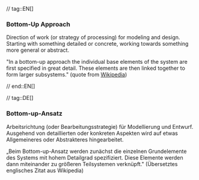 // tag::EN[]
### Bottom-Up Approach

Direction of work (or strategy of processing) for modeling and design.
Starting with something detailed or concrete,
working towards something more general or abstract.

  "In a bottom-up approach the individual base elements of the
  system are first specified in great detail.
  These elements are then linked together to form larger subsystems." (quote from [Wikipedia](https://en.wikipedia.org/wiki/Top-down_and_bottom-up_design))


// end::EN[]

// tag::DE[]
### Bottom-up-Ansatz

Arbeitsrichtung (oder Bearbeitungsstrategie) für Modellierung und
Entwurf. Ausgehend von detaillierten oder konkreten Aspekten wird auf
etwas Allgemeineres oder Abstrakteres hingearbeitet.

„Beim Bottom-up-Ansatz werden zunächst die einzelnen Grundelemente des
Systems mit hohem Detailgrad spezifiziert. Diese Elemente werden dann
miteinander zu größeren Teilsystemen verknüpft." (Übersetztes
englisches Zitat aus Wikipedia)
